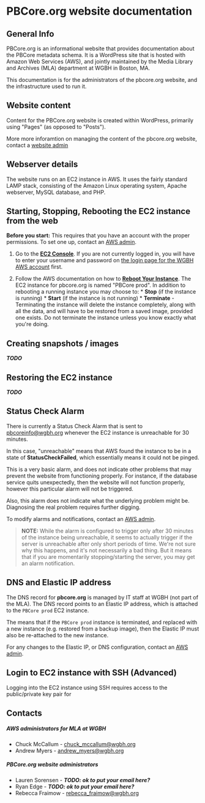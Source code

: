 # PBCore.org website documentation

## General Info

PBCore.org is an informational website that provides documentation about the PBCore metadata schema. It is a WordPress site that is hosted with Amazon Web Services (AWS), and jointly maintained by the Media Library and Archives (MLA) department at WGBH in Boston, MA.

This documentation is for the administrators of the pbcore.org website, and the infrastructure used to run it.

## Website content

Content for the PBCore.org website is created within WordPress, primarily using "Pages" (as opposed to "Posts").

More more inforamtion on managing the content of the pbcore.org website, contact a [website admin](#user-content-website-admins)

## Webserver details

The website runs on an EC2 instance in AWS. It uses the fairly standard LAMP stack, consisting of the Amazon Linux operating system, Apache webserver, MySQL database, and PHP.

## Starting, Stopping, Rebooting the EC2 instance from the web

**Before you start:** This requires that you have an account with the proper permissions. To set one up, contact an [AWS admin](#user-content-aws-admins).

  1. Go to the [**EC2 Console**](https://console.aws.amazon.com/ec2/v2/home?region=us-east-1#). If you are not currently logged in, you will have to enter your username and password on [the login page for the WGBH AWS account](https://wgbh-mla.signin.aws.amazon.com/console) first.

  1. Follow the AWS documentation on how to [**Reboot Your Instance**](http://docs.aws.amazon.com/AWSEC2/latest/UserGuide/ec2-instance-reboot.html). The EC2 instance for pbcore.org is named "PBCore prod". In addition to rebooting a running instance you may choose to:
    * **Stop** (if the instance is running)
    * **Start** (if the instance is not running)
    * **Terminate** - Terminating the instance will delete the instance completely, along with all the data, and will have to be restored from a saved image, provided one exists. Do not terminate the instance unless you know exactly what you're doing.


## Creating snapshots / images

**_TODO_**

## Restoring the EC2 instance

**_TODO_**

## Status Check Alarm

There is currently a Status Check Alarm that is sent to pbcoreinfo@wgbh.org whenever the EC2 instance is unreachable for 30 minutes.

In this case, "unreachable" means that AWS found the instance to be in a state of **StatusCheckFailed**, which essentially means it could not be pinged.

This is a very basic alarm, and does not indicate other problems that may prevent the website from functioning properly. For instance, if the database service quits unexpectedly, then the website will not function properly, however this particular alarm will not be triggered.

Also, this alarm does not indicate what the underlying problem might be. Diagnosing the real problem requires further digging.

To modify alarms and notifications, contact an [AWS admin](#user-content-aws-admins).

  > **NOTE:** While the alarm is configured to trigger only after 30 minutes of the instance being unreachable, it seems to actually trigger if the server is unreachable after only short periods of time. We're not sure why this happens, and it's not necessarily a bad thing. But it means that if you are momentarily stopping/starting the server, you may get an alarm notification.

## DNS and Elastic IP address

The DNS record for **pbcore.org** is managed by IT staff at WGBH (not part of the MLA). The DNS record points to an Elastic IP address, which is attached to the `PBCore prod` EC2 instance.

The means that if the `PBCore prod` instance is terminated, and replaced with a new instance (e.g. restored from a backup image), then the Elastic IP must also be re-attached to the new instance.

For any changes to the Elastic IP, or DNS configuration, contact an [AWS admin](#user-content-aws-admins).

## Login to EC2 instance with SSH (Advanced)

Logging into the EC2 instance using SSH requires access to the public/private key pair for 

## Contacts

##### AWS administrators for MLA at WGBH<a name="aws-admins"></a>

  * Chuck McCallum - chuck_mccallum@wgbh.org
  * Andrew Myers - andrew_myers@wgbh.org

##### PBCore.org website administrators<a name="website-admins"></a>

  * Lauren Sorensen - **_TODO: ok to put your email here?_**
  * Ryan Edge - **_TODO: ok to put your email here?_**
  * Rebecca Fraimow - rebecca_fraimow@wgbh.org